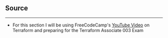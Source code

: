## Source
---
- For this section I will be using FreeCodeCamp's [YouTube Video](https://www.youtube.com/watch?v=SPcwo0Gq9T8) on Terraform and preparing for the Terraform Associate 003 Exam